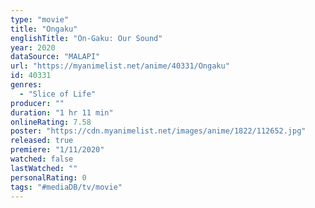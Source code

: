 ```yaml
---
type: "movie"
title: "Ongaku"
englishTitle: "On-Gaku: Our Sound"
year: 2020
dataSource: "MALAPI"
url: "https://myanimelist.net/anime/40331/Ongaku"
id: 40331
genres: 
  - "Slice of Life"
producer: ""
duration: "1 hr 11 min"
onlineRating: 7.58
poster: "https://cdn.myanimelist.net/images/anime/1822/112652.jpg"
released: true
premiere: "1/11/2020"
watched: false
lastWatched: ""
personalRating: 0
tags: "#mediaDB/tv/movie"
---
```

